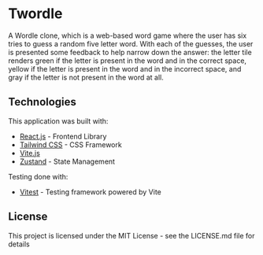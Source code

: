 # Twordle

A Wordle clone, which is a web-based word game where the user has six tries to guess
a random five letter word. With each of the guesses, the user is presented some feedback
to help narrow down the answer: the letter tile renders green if the letter is present in
the word and in the correct space, yellow if the letter is present in the word and in the
incorrect space, and gray if the letter is not present in the word at all.

## Technologies

This application was built with:

-   [React.js](https://reactjs.org/docs/getting-started.html) - Frontend Library
-   [Tailwind CSS](https://tailwindcss.com/docs/installation) - CSS Framework
-   [Vite.js](https://vitejs.dev/guide/)
-   [Zustand](https://github.com/pmndrs/zustand) - State Management

Testing done with:

-   [Vitest](https://vitest.dev/) - Testing framework powered by Vite

## License

This project is licensed under the MIT License - see the LICENSE.md file for details
